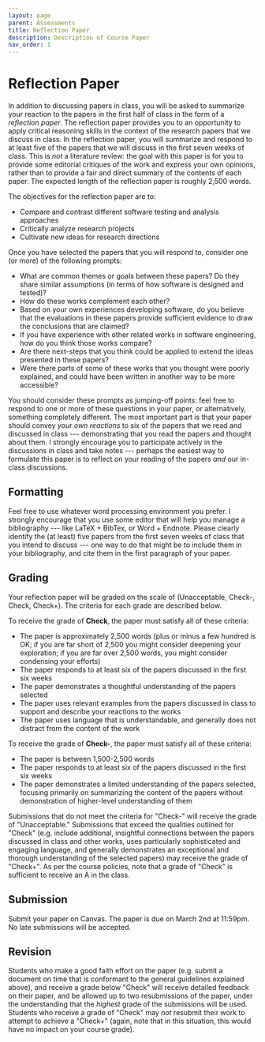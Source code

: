 ```yaml
---
layout: page
parent: Assessments
title: Reflection Paper
description: Description of Course Paper
nav_order: 1
---
```


# Reflection Paper
In addition to discussing papers in class, you will be asked to summarize your reaction to the papers in the first half of class in the form of a *reflection paper*. The reflection paper provides you to an opportunity to apply critical reasoning skills in the context of the research papers that we discuss in class. In the reflection paper, you will summarize and respond to at least five of the papers that we will discuss in the first seven weeks of class. This is *not* a literature review: the goal with this paper is for you to provide some editorial critiques of the work and express your own opinions, rather than to provide a fair and direct summary of the contents of each paper. The expected length of the reflection paper is roughly 2,500 words.

The objectives for the reflection paper are to:
* Compare and contrast different software testing and analysis approaches
* Critically analyze research projects
* Cultivate new ideas for research directions

Once you have selected the papers that you will respond to, consider one (or more) of the following prompts:
* What are common themes or goals between these papers? Do they share similar assumptions (in terms of how software is designed and tested)?
* How do these works complement each other?
* Based on your own experiences developing software, do you believe that the evaluations in these papers provide sufficient evidence to draw the conclusions that are claimed?
* If you have experience with other related works in software engineering, how do you think those works compare?
* Are there next-steps that you think could be applied to extend the ideas presented in these papers?
* Were there parts of some of these works that you thought were poorly explained, and could have been written in another way to be more accessible?

You should consider these prompts as jumping-off points: feel free to respond to one or more of these questions in your paper, or alternatively, something completely different. The most important part is that your paper should convey *your own reactions* to six of the papers that we read and discussed in class --- demonstrating that you read the papers and thought about them. I strongly encourage you to participate actively in the discussions in class and take notes --- perhaps the easiest way to formulate this paper is to reflect on your reading of the papers *and* our in-class discussions.

## Formatting
Feel free to use whatever word processing environment you prefer. I strongly encourage that you use some editor that will help you manage a bibliography --- like LaTeX + BibTex, or Word + Endnote.  Please clearly identify the (at least) five papers from the first seven weeks of class that you intend to discuss --- one way to do that might be to include them in your bibliography, and cite them in the first paragraph of your paper. 

## Grading
Your reflection paper will be graded on the scale of (Unacceptable, Check-, Check, Check+). The criteria for each grade are described below.

To receive the grade of **Check**, the paper must satisfy all of these criteria:
* The paper is approximately 2,500 words (plus or minus a few hundred is OK; if you are far short of 2,500 you might consider deepening your exploration; if you are far over 2,500 words, you might consider condensing your efforts)
* The paper responds to at least six of the papers discussed in the first six weeks
* The paper demonstrates a thoughtful understanding of the papers selected
* The paper uses relevant examples from the papers discussed in class to support and describe your reactions to the works
* The paper uses language that is understandable, and generally does not distract from the content of the work

To receive the grade of **Check-**, the paper must satisfy all of these criteria:
* The paper is between 1,500-2,500 words
* The paper responds to at least six of the papers discussed in the first six weeks
* The paper demonstrates a limited understanding of the papers selected, focusing primarily on summarizing the content of the papers without demonstration of higher-level understanding of them

Submissions that do not meet the criteria for "Check-" will receive the grade of "Unacceptable." Submissions that exceed the qualities outlined for "Check" (e.g. include additional, insightful connections between the papers discussed in class and other works, uses particularly sophisticated and engaging language, and generally demonstrates an exceptional and thorough understanding of the selected papers) may receive the grade of "Check+". As per the course policies, note that a grade of "Check" is sufficient to receive an A in the class.

## Submission
Submit your paper on Canvas. The paper is due on March 2nd at 11:59pm. No late submissions will be accepted. 

## Revision
Students who make a good faith effort on the paper (e.g. submit a document on time that is conformant to the general guidelines explained above), and receive a grade below "Check" will receive detailed feedback on their paper, and be allowed up to two resubmissions of the paper, under the understanding that the *highest* grade of the submissions will be used. Students who receive a grade of "Check" may *not* resubmit their work to attempt to achieve a "Check+" (again, note that in this situation, this would have no impact on your course grade).
